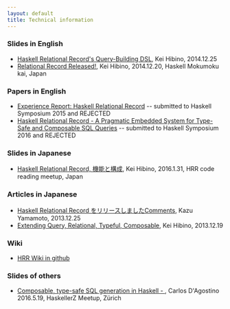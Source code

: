```yaml
---
layout: default
title: Technical information
---
```


### Slides in English

- [Haskell Relational Record's Query-Building DSL](http://htmlpreview.github.io/?https://github.com/khibino/haskell-relational-record/blob/master/doc/slide/tsukuba-201412/DSL.html), Kei Hibino, 2014.12.25
- [Relational Record Released!](http://htmlpreview.github.io/?https://github.com/khibino/haskell-relational-record/blob/master/doc/slide/haskell-hackathon-201412/HRR.html), Kei Hibino, 2014.12.20, Haskell Mokumoku kai, Japan

### Papers in English

- [Experience Report: Haskell Relational Record](pdf/hrr-haskell-sympo2015-rejected.pdf) -- submitted to Haskell Symposium 2015 and REJECTED
- [Haskell Relational Record - A Pragmatic Embedded System for Type-Safe and Composable SQL Queries](pdf/hrr-haskell-sympo2016-rejected.pdf) -- submitted to Haskell Symposium 2016 and REJECTED

### Slides in Japanese

- [Haskell Relational Record, 機能と構成](https://htmlpreview.github.io/?https://github.com/khibino/haskell-relational-record/blob/master/doc/slide/code-reading-201601/SourceTreeJ.html), Kei Hibino, 2016.1.31, HRR code reading meetup, Japan

### Articles in Japanese

- [Haskell Relational Record をリリースしましたComments](http://d.hatena.ne.jp/kazu-yamamoto/20141225/1419490692), Kazu Yamamoto, 2013.12.25
- [Extending Query, Relational, Typeful, Composable](http://khibino.hatenadiary.jp/entry/20131219/1387423818), Kei Hibino, 2013.12.19

### Wiki

- [HRR Wiki in github](https://github.com/khibino/haskell-relational-record/wiki)

### Slides of others

- [Composable, type-safe SQL generation in Haskell - ](https://github.com/charlydagos/haskell-sql-edsl-demo/blob/master/slides/presentation.md), Carlos D'Agostino 2016.5.19, HaskellerZ Meetup, Zürich
